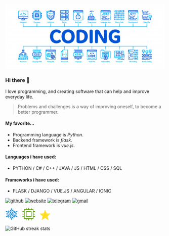 [![leander gangso header](https://raw.githubusercontent.com/leandergangso/leandergangso/main/icons/banner.png "Personal page")](https://leandergangso.no)

### Hi there 👋

I love programming, and creating software that can help and improve everyday life.

> Problems and challenges is a way of improving oneself, to become a better programmer.

#### My favorite...

- Programming language is *Python*.
- Backend framework is *flask*.
- Frontend framework is *vue.js*.

#### Languages i have used:

- PYTHON / C# / C++ / JAVA / JS / HTML / CSS / SQL

#### Frameworks i have used:

- FLASK / DJANGO / VUE.JS / ANGULAR / IONIC

[<img src='https://cdn.jsdelivr.net/npm/simple-icons@3.0.1/icons/github.svg "github"' alt='github' height='40'>](https://github.com/leandergangso)
[<img src='https://cdn.jsdelivr.net/npm/simple-icons@3.0.1/icons/icloud.svg "landing page"' alt='website' height='40'>](leandergangso.no)
[<img src='https://cdn.jsdelivr.net/npm/simple-icons@3.0.1/icons/telegram.svg "telegram"' alt='telegram' height='40'>](https://web.telegram.org/#/im?p=@LeanderGan)
[<img src='https://cdn.jsdelivr.net/npm/simple-icons@3.0.1/icons/gmail.svg "gmail"' alt='gmail' height='40'>](leander.gangso@gmail.com)  

<a href='https://archiveprogram.github.com/'><img src='https://raw.githubusercontent.com/acervenky/animated-github-badges/master/assets/acbadge.gif' width='40' height='40'></a> <a href='https://docs.github.com/en/developers'><img src='https://raw.githubusercontent.com/acervenky/animated-github-badges/master/assets/devbadge.gif' width='40' height='40'></a> <a href='https://stars.github.com/'><img src='https://raw.githubusercontent.com/acervenky/animated-github-badges/master/assets/starbadge.gif' width='35' height='35'></a> 

![GitHub streak stats](https://github-readme-streak-stats.herokuapp.com/?user=leandergangso)  

